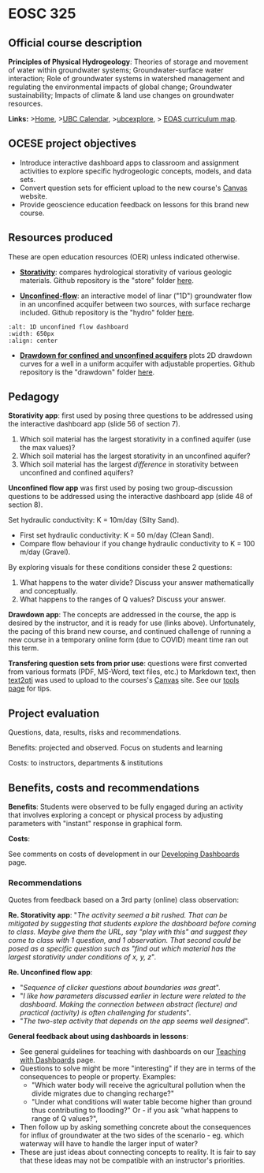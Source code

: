 # EOSC 325

## Official course description

**Principles of Physical Hydrogeology**: Theories of storage and movement of water within groundwater systems; Groundwater-surface water interaction; Role of groundwater systems in watershed management and regulating the environmental impacts of global change; Groundwater sustainability; Impacts of climate & land use changes on groundwater resources.

**Links:**
\>[Home](https://www.eoas.ubc.ca/academics/courses/eosc325),
\>[UBC Calendar](https://courses.students.ubc.ca/cs/courseschedule?pname=subjarea&tname=subj-course&dept=EOSC&course=325),
\>[ubcexplore](https://ubcexplorer.io/course/EOSC/325),
\> [EOAS curriculum map](https://www.eoas.ubc.ca/~quest/eoas-only.html).

## OCESE project objectives

* Introduce interactive dashboard apps to classroom and assignment activities to explore specific hydrogeologic concepts, models, and data sets.
* Convert question sets for efficient upload to the new course's [Canvas](https://about.canvas.ubc.ca/) website.
* Provide geoscience education feedback on lessons for this brand new course.

## Resources produced

These are open education resources (OER) unless indicated otherwise.

* **[Storativity](https://dashboard.eoas.ubc.ca/store)**: compares hydrological storativity of various geologic materials. Github repository is the "store" folder [here](https://github.com/phaustin/addon_containers).

* **[Unconfined-flow](https://dashboard.eoas.ubc.ca/hydro)**: an interactive model of linar ("1D") groundwater flow in an unconfined acquifer between two sources, with surface recharge included. Github repository is the "hydro" folder [here](https://github.com/phaustin/addon_containers).

```{image} images/flowapp.png
:alt: 1D unconfined flow dashboard
:width: 650px
:align: center
```

* **[Drawdown for confined and unconfined acquifers](https://dashboard.eoas.ubc.ca/drawdown)** plots 2D drawdown curves for a well in a uniform acquifer with adjustable properties. Github repository is the "drawdown" folder [here](https://github.com/phaustin/addon_containers).

## Pedagogy

**Storativity app**: first used by posing three questions to be addressed using the interactive dashboard app (slide 56 of section 7).

1. Which soil material has the largest storativity in a confined aquifer (use the max values)?
2. Which soil material has the largest storativity in an unconfined aquifer?
3. Which soil material has the largest _difference_ in storativity between unconfined and confined aquifers?

**Unconfined flow app** was first used by posing two group-discussion questions to be addressed using the interactive dashboard app (slide 48 of section 8).

Set hydraulic conductivity: K = 10m/day (Silty Sand).

* First set hydraulic conductivity: K = 50 m/day (Clean Sand).
* Compare flow behaviour if you change hydraulic conductivity to K = 100 m/day (Gravel).

By exploring visuals for these conditions consider these 2 questions:

1. What happens to the water divide? Discuss your answer mathematically and conceptually.
2. What happens to the ranges of Q values? Discuss your answer.

**Drawdown app**: The concepts are addressed in the course, the app is desired by the instructor, and it is ready for use (links above). Unfortunately, the pacing of this brand new course, and continued challenge of running a new course in a temporary online form (due to COVID) meant time ran out this term.

**Transfering question sets from prior use**: questions were first converted from various formats (PDF, MS-Word, text files, etc.) to Markdown text, then [text2qti](https://github.com/gpoore/text2qti) was used to upload to the courses's [Canvas](https://about.canvas.ubc.ca/) site. See our [tools page](tools.md) for tips.

## Project evaluation

Questions, data, results, risks and recommendations.

Benefits: projected and observed. Focus on students and learning

Costs: to instructors, departments & institutions

## Benefits, costs and recommendations

**Benefits**: Students were observed to be fully engaged during an activity that involves exploring a concept or physical process by adjusting parameters with "instant" response in graphical form.

**Costs**:

See comments on costs of development in our [Developing Dashboards](dashboards-howto.md) page.

### Recommendations

Quotes from feedback based on a 3rd party (online) class observation:

**Re. Storativity app**: "_The activity seemed a bit rushed. That can be mitigated by suggesting that students explore the dashboard before coming to class. Maybe give them the URL, say "play with this" and suggest they come to class with 1 question, and 1 observation. That second could be posed as a specific question such as "find out which material has the largest storativity under conditions of x, y, z_".

**Re. Unconfined flow app**:

* "_Sequence of clicker questions about boundaries was great_".
* "_I like how parameters discussed earlier in lecture were related to the dashboard. Making the connection between abstract (lecture) and practical (activity) is often challenging for students_".
* "_The two-step activity that depends on the app seems well designed_".

**General feedback about using dashboards in lessons**:

* See general guidelines for teaching with dashboards on our [Teaching with Dashboards](tut-teachwith-dashboards.md) page.
* Questions to solve might be more "interesting" if they are in terms of the consequences to people or property. Examples:
  * "Which water body will receive the agricultural pollution when the divide migrates due to changing recharge?"
  * "Under what conditions will water table become higher than ground thus contributing to flooding?" Or - if you ask "what happens to range of Q values?",
* Then follow up by asking something concrete about the consequences for influx of groundwater at the two sides of the scenario - eg. which waterway will have to handle the larger input of water?
* These are just ideas about connecting concepts to reality. It is fair to say that these ideas may not be compatible with an instructor's priorities.
